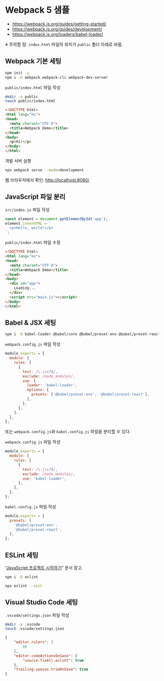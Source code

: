 # Webpack 5 샘플

- <https://webpack.js.org/guides/getting-started/>
- <https://webpack.js.org/guides/development/>
- <https://webpack.js.org/loaders/babel-loader/>

※ 주의할 점:
`index.html` 파일의 위치가 `public` 폴더 아래로 바뀜.

## Webpack 기본 세팅

```bash
npm init -y
npm i -D webpack webpack-cli webpack-dev-server
```

`public/index.html` 파일 작성

```bash
mkdir -p public
touch public/index.html
```

```html
<!DOCTYPE html>
<html lang="ko">
<head>
  <meta charset="UTF-8">
  <title>Webpack Demo</title>
</head>
<body>
  <p>Hi!</p>
</body>
</html>
```

개발 서버 실행

```bash
npx webpack serve --mode=development
```

웹 브라우저에서 확인: <http://localhost:8080/>

## JavaScript 파일 분리

`src/index.js` 파일 작성

```javascript
const element = document.getElementById('app');
element.innerHTML = `
  <p>Hello, world!</p>
`;
```

`public/index.html` 파일 수정

```html
<!DOCTYPE html>
<html lang="ko">
<head>
  <meta charset="UTF-8">
  <title>Webpack Demo</title>
</head>
<body>
  <div id="app">
    Loading...
  </div>
  <script src="main.js"></script>
</body>
</html>
```

## Babel & JSX 세팅

```bash
npm i -D babel-loader @babel/core @babel/preset-env @babel/preset-react
```

`webpack.config.js` 파일 작성

```javascript
module.exports = {
  module: {
    rules: [
      {
        test: /\.jsx?$/,
        exclude: /node_modules/,
        use: {
          loader: 'babel-loader',
          options: {
            presets: ['@babel/preset-env', '@babel/preset-react'],
          },
        },
      },
    ],
  },
};
```

또는 `webpack.config.js`와 `babel.config.js` 파일을 분리할 수 있다.

`webpack.config.js` 파일 작성

```javascript
module.exports = {
  module: {
    rules: [
      {
        test: /\.jsx?$/,
        exclude: /node_modules/,
        use: 'babel-loader',
      },
    ],
  },
};
```

`babel.config.js` 파일 작성

```javascript
module.exports = {
  presets: [
    '@babel/preset-env',
    '@babel/preset-react',
  ],
};
```

## ESLint 세팅

“[JavaScript 프로젝트 시작하기](https://github.com/ahastudio/til/blob/main/javascript/20181212-setup-javascript-project.md)”
문서 참고.

```bash
npm i -D eslint

npx eslint --init
```

## Visual Studio Code 세팅

`.vscode/settings.json` 파일 작성

```bash
mkdir -p .vscode
touch .vscode/settings.json
```

```json
{
    "editor.rulers": [
        80
    ],
    "editor.codeActionsOnSave": {
        "source.fixAll.eslint": true
    },
    "trailing-spaces.trimOnSave": true
}
```
